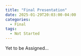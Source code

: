 ```yaml
---
title: "Final Presentation"
date: 2025-01-29T20:03:00-04:00
categories:
  - Final
tags:
  - Not Started
---
```


Yet to be Assigned...
